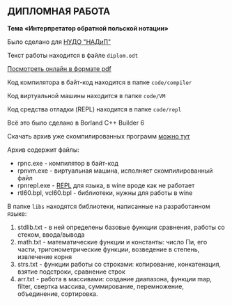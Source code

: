 ДИПЛОМНАЯ РАБОТА
----------------

**Тема «Интерпретатор обратной польской нотации»**

Было сделано для  [НУДО "НАДиП"][1]

Текст работы находится в файле ```diplom.odt```

[Посмотреть онлайн в формате pdf][2]

Код компилятора в байт-код находится в папке ```code/compiler```

Код виртуальной машины находится в папке ```code/VM```

Код средства отладки (REPL) находится в папке ```code/repl```

Всё это было сделано в Borland C++ Builder 6

Скачать архив уже скомпилированных программ [можно тут][3]

Архив содержит файлы:

 - rpnc.exe - компилятор в байт-код
 - rpnvm.exe -  виртуальная машина, исполняет скомпилированный файл
 - rpnrepl.exe - [REPL][4] для языка, в wine вроде как не работает
 - rtl60.bpl, vcl60.bpl - библиотеки, нужны для работы в wine

В папке ```libs``` находятся библиотеки, написанные на разработанном языке:

 1. stdlib.txt - в ней определены базовые функции сравнения, работы со стеком, ввода/вывода 
 2. math.txt - математические функции и константы: число Пи, его части, тригонометрические функции, возведение в степень, извлечение корня
 3. strs.txt - функции работы со строками: копирование, конкатенация, взятие подстроки, сравнение строк
 4. arr.txt - работа в массивами: создание диапазона, функции map, filter, свертка массива, суммирование, перемножение, объединение, сортировка.
 


  [1]: http://www.nadip.ru/
  [2]: https://drive.google.com/file/d/0Bz7Myw57yQvoT1N5MzFldGdFR28/edit?usp=sharing
  [3]: https://docs.google.com/uc?id=0Bz7Myw57yQvoenhYcTM0ZWg2blE&export=download
  [4]: http://ru.wikipedia.org/wiki/REPL
